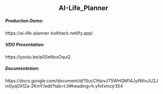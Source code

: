 <h2 align="center">AI-Life_Planner</h3>

<h5>Production Demo:</h5>    https://ai-life-planner-bolthack.netlify.app/

<h5>VDO Presentation:</h5>   https://youtu.be/p0SeNosOquQ

<h5>Documentetion:</h5>      https://docs.google.com/document/d/1SucCHjovJT5WHQM14JyllWivJU2Jm0yqOll1Za-2KmY/edit?tab=t.0#heading=h.yfofxmcjr354
